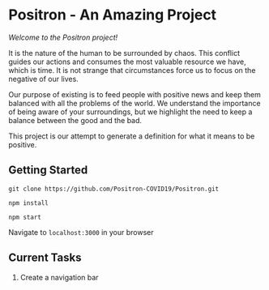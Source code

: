 # Positron - An Amazing Project
*Welcome to the Positron project!*

It is the nature of the human to be surrounded by chaos. This conflict guides our actions and consumes the most valuable resource we have, which is time. It is not strange that circumstances force us to focus on the negative of our lives. 

Our purpose of existing is to feed people with positive news and keep them balanced with all the problems of the world. 
We understand the importance of being aware of your surroundings, but we highlight the need to keep a balance between the good and the bad. 

This project is our attempt to generate a definition for what it means to be positive. 

## Getting Started
`git clone https://github.com/Positron-COVID19/Positron.git`

`npm install`

`npm start`

Navigate to `localhost:3000` in your browser 

## Current Tasks
1. Create a navigation bar 
